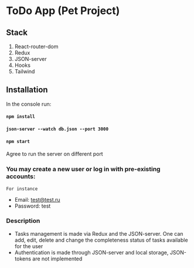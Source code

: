 # ToDo App (Pet Project)

## Stack

1) React-router-dom
2) Redux
3) JSON-server
4) Hooks
5) Tailwind

## Installation

In the console run:

#### `npm install`
#### `json-server --watch db.json --port 3000`
#### `npm start`
Agree to run the server on different port

### You may create a new user or log in with pre-existing accounts:

`For instance`

* Email: test@test.ru
* Password: test

### Description

* Tasks management is made via Redux and the JSON-server. One can add, edit,
delete and change the completeness status of tasks available
for the user
* Authentication is made through JSON-server and local storage,
JSON-tokens are not implemented
